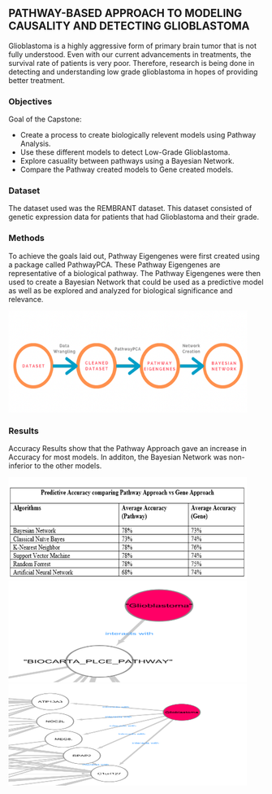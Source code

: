 ## PATHWAY-BASED APPROACH TO MODELING CAUSALITY AND DETECTING GLIOBLASTOMA 
Glioblastoma is a highly aggressive form of primary brain tumor that is not fully understood. Even with our current advancements in treatments, the survival rate of patients is very poor. Therefore, research is being done in detecting and understanding low grade glioblastoma in hopes of providing better treatment. 

### Objectives

Goal of the Capstone:
* Create a process to create biologically relevent models using Pathway Analysis.
* Use these different models to detect Low-Grade Glioblastoma.
* Explore casuality between pathways using a Bayesian Network.
* Compare the Pathway created models to Gene created models.

### Dataset

The dataset used was the REMBRANT dataset. This dataset consisted of genetic expression data for patients that had Glioblastoma and their grade.

### Methods
To achieve the goals laid out, Pathway Eigengenes were first created using a package called PathwayPCA. These Pathway Eigengenes are representative of a biological pathway. The Pathway Eigengenes were then used to create a Bayesian Network that could be used as a predictive model as well as be explored and analyzed for biological significance and relevance.


<img src="Method Overview.png" width="470" height="200" />

### Results
Accuracy Results show that the Pathway Approach gave an increase in Accuracy for most models. In additon, the Bayesian Network was non-inferior to the other models.

<img src="Accuracy Results.PNG" width="470" height="200" />

<img src="Pathway network snippet.png" width="470" height="200" />

<img src="Gene network snippet.png" width="470" height="200" />
